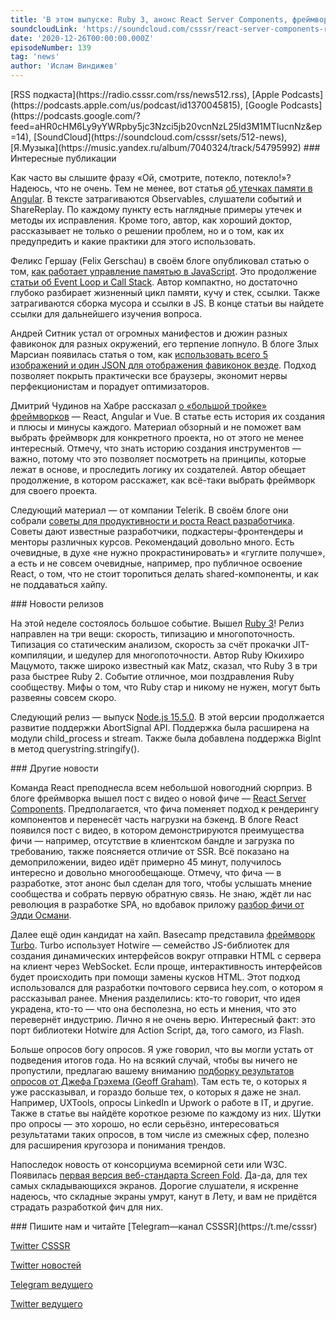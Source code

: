 ```yaml
---
title: 'В этом выпуске: Ruby 3, анонс React Server Components, фреймворк Turbo от Basecamp, Node.js 15.5.0, работа памяти в JavaScript и ещё больше опросов. '
soundcloudLink: 'https://soundcloud.com/csssr/react-server-components-ruby-3-freymvork-turbo-ot-basecamp-nodejs-1550-memory-management-v-js'
date: '2020-12-26T00:00:00.000Z'
episodeNumber: 139
tag: 'news'
author: 'Ислам Виндижев'
---
```


<Note>
  [RSS подкаста](https://radio.csssr.com/rss/news512.rss), [Apple Podcasts](https://podcasts.apple.com/us/podcast/id1370045815), [Google Podcasts](https://podcasts.google.com/?feed=aHR0cHM6Ly9yYWRpby5jc3Nzci5jb20vcnNzL25ld3M1MTIucnNz&ep=14), [SoundCloud](https://soundcloud.com/csssr/sets/512-news), [Я.Музыка](https://music.yandex.ru/album/7040324/track/54795992)
</Note>

<ParagraphWithImage imageName="manWithLaptop" imageSide="right">
  ### Интересные публикации

  Как часто вы слышите фразу «Ой, смотрите, потекло, потекло!»? Надеюсь, что не очень. Тем не менее, вот статья [об утечках памяти в Angular](https://medium.com/javascript-in-plain-english/understanding-memory-leaks-in-angular-4a738f7ce90d). В тексте затрагиваются Observables, слушатели событий и ShareReplay. По каждому пункту есть наглядные примеры утечек и методы их исправления. Кроме того, автор, как хороший доктор, рассказывает не только о решении проблем, но и о том, как их предупредить и какие практики для этого использовать.
</ParagraphWithImage>

Феликс Гершау (Felix Gerschau) в своём блоге опубликовал статью о том, [как работает управление памятью в JavaScript](https://felixgerschau.com/javascript-memory-management). Это продолжение [статьи об Event Loop и Call Stack](https://felixgerschau.com/javascript-event-loop-call-stack/). Автор компактно, но достаточно глубоко разбирает жизненный цикл памяти, кучу и стек, ссылки. Также затрагиваются сборка мусора и ссылки в JS. В конце статьи вы найдете ссылки для дальнейшего изучения вопроса.

Андрей Ситник устал от огромных манифестов и дюжин разных фавиконок для разных окружений, его терпение лопнуло. В блоге Злых Марсиан появилась статья о том, как [использовать всего 5 изображений и один JSON для отображения фавиконок везде](https://evilmartians.com/chronicles/how-to-favicon-in-2021-six-files-that-fit-most-needs). Подход позволяет покрыть практически все браузеры, экономит нервы перфекционистам и порадует оптимизаторов.

Дмитрий Чудинов на Хабре рассказал [о «большой тройке» фреймворков](https://habr.com/p/533702/) — React, Angular и Vue. В статье есть история их создания и плюсы и минусы каждого. Материал обзорный и не поможет вам выбрать фреймворк для конкретного проекта, но от этого не менее интересный. Отмечу, что знать историю создания инструментов — важно, потому что это позволяет посмотреть на принципы, которые лежат в основе, и проследить логику их создателей. Автор обещает продолжение, в котором расскажет, как всё-таки выбрать фреймворк для своего проекта.

Следующий материал — от компании Telerik. В своём блоге они собрали [советы для продуктивности и роста React разработчика](https://www.telerik.com/kendo-react-ui/react-best-practices-and-productivity-tips/). Советы дают известные разработчики, подкастеры-фронтендеры и менторы различных курсов. Рекомендаций довольно много. Есть очевидные, в духе «не нужно прокрастинировать» и «гуглите получше», а есть и не совсем очевидные, например, про публичное освоение React, о том, что не стоит торопиться делать shared-компоненты, и как не поддаваться хайпу.

<ParagraphWithImage imageName="laptopNews" imageSide="right">
  ### Новости релизов

  На этой неделе состоялось большое событие. Вышел [Ruby 3](https://www.ruby-lang.org/en/news/2020/12/25/ruby-3-0-0-released/)! Релиз направлен на три вещи: скорость, типизацию и многопоточность. Типизация со статическим анализом, скорость за счёт прокачки JIT-компиляции, и шедулер для многопоточности. Автор Ruby Юкихиро Мацумото, также широко известный как Matz, сказал, что Ruby 3 в три раза быстрее Ruby 2. Событие отличное, мои поздравления Ruby сообществу. Мифы о том, что Ruby стар и никому не нужен, могут быть развеяны совсем скоро.
</ParagraphWithImage>

Следующий релиз — выпуск [Node.js 15.5.0](https://nodejs.org/en/blog/release/v15.5.0/). В этой версии продолжается развитие поддержки AbortSignal API. Поддержка была расширена на модули child_process и stream. Также была добавлена поддержка BigInt в метод querystring.stringify().

<ParagraphWithImage imageName="laptopDialog" imageSide="right">
  ### Другие новости

  Команда React преподнесла всем небольшой новогодний сюрприз. В блоге фреймворка вышел пост с видео о новой фиче — [React Server Components](https://reactjs.org/blog/2020/12/21/data-fetching-with-react-server-components.html). Предполагается, что фича поменяет подход к рендерингу компонентов и перенесёт часть нагрузки на бэкенд. В блоге React появился пост с видео, в котором демонстрируются преимущества фичи — например, отсутствие в клиентском бандле и загрузка по требованию, также поясняется отличие от SSR. Всё показано на демоприложении, видео идёт примерно 45 минут, получилось интересно и довольно многообещающе. Отмечу, что фича — в разработке, этот анонс был сделан для того, чтобы услышать мнение сообщества и собрать первую обратную связь. Не знаю, ждёт ли нас революция в разработке SPA, но вдобавок приложу [разбор фичи от Эдди Османи](https://addyosmani.com/blog/react-server-components/).
</ParagraphWithImage>

Далее ещё один кандидат на хайп. Basecamp представила [фреймворк Turbo](https://hotwire.dev/). Turbo использует Hotwire — семейство JS-библиотек для создания динамических интерфейсов  вокруг отправки HTML с сервера на клиент через WebSocket. Если проще, интерактивность интерфейсов будет происходить при помощи замены кусков HTML. Этот подход использовался для разработки почтового сервиса hey.com, о котором я рассказывал ранее. Мнения разделились: кто-то говорит, что идея украдена, кто-то — что она бесполезна, но есть и мнения, что это перевернёт индустрию. Лично я не очень верю. Интересный факт: это порт библиотеки Hotwire для Action Script, да, того самого, из Flash.

Больше опросов богу опросов. Я уже говорил, что вы могли устать от подведения итогов года. Но на всякий случай, чтобы вы ничего не пропустили, предлагаю вашему вниманию [подборку результатов опросов от Джефа Грэхема (Geoff Graham)](https://css-tricks.com/2020-roundup-of-web-research/). Там есть те, о которых я уже рассказывал, и гораздо больше тех, о которых я даже не знал. Например, UXTools, опросы LinkedIn и Upwork о работе в IT, и другие. Также в статье вы найдёте короткое резюме по каждому из них. Шутки про опросы — это хорошо, но если серьёзно, интересоваться результатами таких опросов, в том числе из смежных сфер, полезно для расширения кругозора и понимания трендов.

Напоследок новость от консорциума всемирной сети или W3C. Появилась [первая версия веб-стандарта Screen Fold](https://www.w3.org/TR/screen-fold/). Да-да, для тех самых складывающихся экранов. Дорогие слушатели, я искренне надеюсь, что складные экраны умрут, канут в Лету, и вам не придётся страдать разработкой фич для них.

<Note>
  ### Пишите нам и читайте
  [Telegram—канал CSSSR](https://t.me/csssr)

  [Twitter CSSSR](https://twitter.com/csssr_dev)

  [Twitter новостей](https://twitter.com/csssr_news)

  [Telegram ведущего](https://t.me/Vindizh)

  [Twitter ведущего](https://twitter.com/Vindizh)
</Note>
